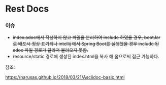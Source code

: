 # Rest Docs

### 이슈

- ~~index.adoc에서 작성하지 않고 파일을 분리하여 include 하였을 경우, bootJar 로 배포시 정상 표기되나 intellij 에서 Spring Boot를 실행했을 경우 include 된 adoc
  파일
  경로가 달라져 불러오지 못함.~~
- resource/static 경로에 생성된 index.html을 복사 해 옴으로써 접근 가능하다.

참조:

https://narusas.github.io/2018/03/21/Asciidoc-basic.html